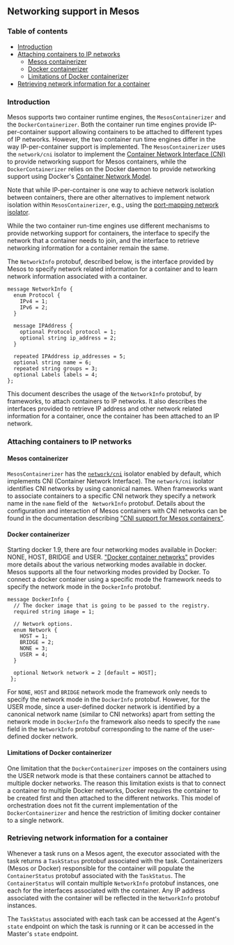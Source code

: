 ## Networking support in Mesos

### Table of contents

- [Introduction](#introduction)
- [Attaching containers to IP networks](#attaching-containers)
  - [Mesos containerizer](#attaching-containers-mesos)
  - [Docker containerizer](#attaching-containers-docker)
  - [Limitations of Docker containerizer](#limitations-docker)
- [Retrieving network information for a container](#retrieve-network-info)


### <a name="introduction"></a>Introduction

Mesos supports two container runtime engines, the `MesosContainerizer`
and the `DockerContainerizer`. Both the container run time engines
provide IP-per-container support allowing containers to be attached to
different types of IP networks.  However, the two container run time
engines differ in the way IP-per-container support is implemented. The
`MesosContainerizer` uses the `network/cni` isolator to implement the
[Container Network Interface (CNI)](https://github.com/containernetworking/cni/blob/master/SPEC.md)
to provide networking support for Mesos containers, while the
`DockerContainerizer` relies on the Docker daemon to provide
networking support using Docker's [Container Network
Model](https://github.com/docker/libnetwork).

Note that while IP-per-container is one way to achieve network
isolation between containers, there are other alternatives to
implement network isolation within `MesosContainerizer`, e.g.,  using
the [port-mapping network isolator](isolators/network-port-mapping.md).

While the two container run-time engines use different mechanisms to
provide networking support for containers, the interface to specify
the network that a container needs to join, and the interface to
retrieve networking information for a container remain the same.

The `NetworkInfo` protobuf, described below, is the interface provided
by Mesos to specify network related information for a container and to
learn network information associated with a container.

```{.proto}
message NetworkInfo {
  enum Protocol {
    IPv4 = 1;
    IPv6 = 2;
  }

  message IPAddress {
    optional Protocol protocol = 1;
    optional string ip_address = 2;
  }

  repeated IPAddress ip_addresses = 5;
  optional string name = 6;
  repeated string groups = 3;
  optional Labels labels = 4;
};
```

This document describes the usage of the `NetworkInfo` protobuf, by
frameworks, to attach containers to IP networks. It also describes the
interfaces provided to retrieve IP address and other network related
information for a container, once the container has been attached to
an IP network.


### <a name="attaching-containers"></a>Attaching containers to IP networks

#### <a name="attaching-containers-mesos"></a>Mesos containerizer

`MesosContainerizer` has the [`network/cni`](cni.md) isolator enabled
by default, which implements CNI (Container Network Interface). The
`network/cni` isolator identifies CNI networks by using canonical
names. When frameworks want to associate containers to a specific CNI
network they specify a network name in the `name` field of the `
NetworkInfo` protobuf. Details about the configuration and interaction
of Mesos containers with CNI networks can be found in the
documentation describing ["CNI support for Mesos containers"](cni.md).


#### <a name="attaching-containers-docker"></a>Docker containerizer

Starting docker 1.9, there are four networking modes available in
Docker: NONE, HOST, BRIDGE and USER. ["Docker container
networks"](https://docs.docker.com/engine/userguide/networking/dockernetworks/)
provides more details about the various networking modes available in
docker. Mesos supports all the four networking modes provided by
Docker. To connect a docker container using a specific mode the
framework needs to specify the network mode in the `DockerInfo`
protobuf.

```{.proto}
message DockerInfo {
  // The docker image that is going to be passed to the registry.
  required string image = 1;

  // Network options.
  enum Network {
    HOST = 1;
    BRIDGE = 2;
    NONE = 3;
    USER = 4;
  }

  optional Network network = 2 [default = HOST];
 };

```

For `NONE`, `HOST` and `BRIDGE` network mode the framework only needs
to specify the network mode in the `DockerInfo` protobuf. However, for
the USER mode, since a user-defined docker network is identified by a
canonical network name (similar to CNI networks) apart from setting
the network mode in `DockerInfo` the framework also needs to specify
the `name` field in the `NetworkInfo` protobuf corresponding to the
name of the user-defined docker network.


#### <a name="limitations-docker"></a>Limitations of Docker containerizer

One limitation that the `DockerContainerizer` imposes on the
containers using the USER network mode is that these containers cannot
be attached to multiple docker networks. The reason this limitation
exists is that to connect a container to multiple Docker networks,
Docker requires the container to be created first and then attached to
the different networks. This model of orchestration does not fit the
current implementation of the `DockerContainerizer` and hence the
restriction of limiting docker container to a single network.


### <a name="retrieve-network-info"></a>Retrieving network information for a container

Whenever a task runs on a Mesos agent, the executor associated with
the task returns a `TaskStatus` protobuf associated with the task.
Containerizers (Mesos or Docker) responsible for the container will
populate the `ContainerStatus` protobuf associated with the
`TaskStatus`. The `ContainerStatus` will contain multiple
`NetworkInfo` protobuf instances, one each for the interfaces
associated with the container. Any IP address associated with the
container will be reflected in the `NetworkInfo` protobuf instances.

The `TaskStatus` associated with each task can be accessed at the
Agent's `state` endpoint on which the task is running or it can be
accessed in the Master's `state` endpoint.
